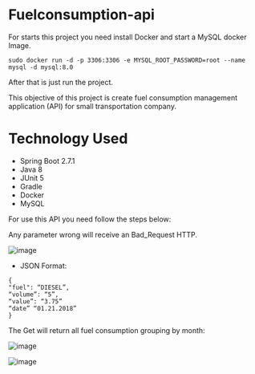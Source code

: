# Fuelconsumption-api

For starts this project you need install Docker and start a MySQL docker Image.

``` sudo docker run -d -p 3306:3306 -e MYSQL_ROOT_PASSWORD=root --name mysql -d mysql:8.0 ```

After that is just run the project.

This objective of this project is create fuel consumption management application (API) for small transportation company.

# Technology Used
* Spring Boot 2.7.1
* Java 8
* JUnit 5
* Gradle
* Docker
* MySQL

For use this API you need follow the steps below:

Any parameter wrong will receive an Bad_Request HTTP.

![image](https://user-images.githubusercontent.com/49644607/178124762-9438cd53-ce69-4c91-acb4-2017da38e164.png)

* JSON Format:
```
{
"fuel": “DIESEL”,
“volume”: “5”,
“value”: “3.75”
“date” “01.21.2018”
}
```


The Get will return all fuel consumption grouping by month:

![image](https://user-images.githubusercontent.com/49644607/178124821-3ffa8d37-546d-41d2-a9d7-c952be7b441f.png)

![image](https://user-images.githubusercontent.com/49644607/178124829-d0849674-2ef4-40fd-b492-262b3dc3d0c0.png)

